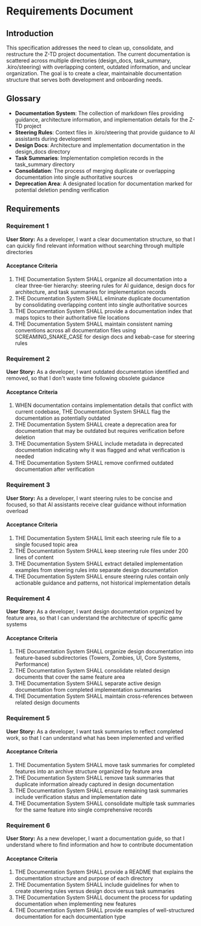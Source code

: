 # Requirements Document

## Introduction

This specification addresses the need to clean up, consolidate, and restructure the Z-TD project documentation. The current documentation is scattered across multiple directories (design_docs, task_summary, .kiro/steering) with overlapping content, outdated information, and unclear organization. The goal is to create a clear, maintainable documentation structure that serves both development and onboarding needs.

## Glossary

- **Documentation System**: The collection of markdown files providing guidance, architecture information, and implementation details for the Z-TD project
- **Steering Rules**: Context files in .kiro/steering that provide guidance to AI assistants during development
- **Design Docs**: Architecture and implementation documentation in the design_docs directory
- **Task Summaries**: Implementation completion records in the task_summary directory
- **Consolidation**: The process of merging duplicate or overlapping documentation into single authoritative sources
- **Deprecation Area**: A designated location for documentation marked for potential deletion pending verification

## Requirements

### Requirement 1

**User Story:** As a developer, I want a clear documentation structure, so that I can quickly find relevant information without searching through multiple directories

#### Acceptance Criteria

1. THE Documentation System SHALL organize all documentation into a clear three-tier hierarchy: steering rules for AI guidance, design docs for architecture, and task summaries for implementation records
2. THE Documentation System SHALL eliminate duplicate documentation by consolidating overlapping content into single authoritative sources
3. THE Documentation System SHALL provide a documentation index that maps topics to their authoritative file locations
4. THE Documentation System SHALL maintain consistent naming conventions across all documentation files using SCREAMING_SNAKE_CASE for design docs and kebab-case for steering rules

### Requirement 2

**User Story:** As a developer, I want outdated documentation identified and removed, so that I don't waste time following obsolete guidance

#### Acceptance Criteria

1. WHEN documentation contains implementation details that conflict with current codebase, THE Documentation System SHALL flag the documentation as potentially outdated
2. THE Documentation System SHALL create a deprecation area for documentation that may be outdated but requires verification before deletion
3. THE Documentation System SHALL include metadata in deprecated documentation indicating why it was flagged and what verification is needed
4. THE Documentation System SHALL remove confirmed outdated documentation after verification

### Requirement 3

**User Story:** As a developer, I want steering rules to be concise and focused, so that AI assistants receive clear guidance without information overload

#### Acceptance Criteria

1. THE Documentation System SHALL limit each steering rule file to a single focused topic area
2. THE Documentation System SHALL keep steering rule files under 200 lines of content
3. THE Documentation System SHALL extract detailed implementation examples from steering rules into separate design documentation
4. THE Documentation System SHALL ensure steering rules contain only actionable guidance and patterns, not historical implementation details

### Requirement 4

**User Story:** As a developer, I want design documentation organized by feature area, so that I can understand the architecture of specific game systems

#### Acceptance Criteria

1. THE Documentation System SHALL organize design documentation into feature-based subdirectories (Towers, Zombies, UI, Core Systems, Performance)
2. THE Documentation System SHALL consolidate related design documents that cover the same feature area
3. THE Documentation System SHALL separate active design documentation from completed implementation summaries
4. THE Documentation System SHALL maintain cross-references between related design documents

### Requirement 5

**User Story:** As a developer, I want task summaries to reflect completed work, so that I can understand what has been implemented and verified

#### Acceptance Criteria

1. THE Documentation System SHALL move task summaries for completed features into an archive structure organized by feature area
2. THE Documentation System SHALL remove task summaries that duplicate information already captured in design documentation
3. THE Documentation System SHALL ensure remaining task summaries include verification status and implementation date
4. THE Documentation System SHALL consolidate multiple task summaries for the same feature into single comprehensive records

### Requirement 6

**User Story:** As a new developer, I want a documentation guide, so that I understand where to find information and how to contribute documentation

#### Acceptance Criteria

1. THE Documentation System SHALL provide a README that explains the documentation structure and purpose of each directory
2. THE Documentation System SHALL include guidelines for when to create steering rules versus design docs versus task summaries
3. THE Documentation System SHALL document the process for updating documentation when implementing new features
4. THE Documentation System SHALL provide examples of well-structured documentation for each documentation type
